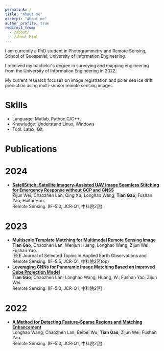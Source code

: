 ```yaml
---
permalink: /
title: "About me"
excerpt: "About me"
author_profile: true
redirect_from: 
  - /about/
  - /about.html
---
```


I am currently a PhD student in Photogrammetry and Remote Sensing, School of Geospatial, University of Information Engineering.

I received my bachelor's degree in surveying and mapping engineering from the University of Information Engineering in 2022.

My current research focuses on image registration and polar sea ice drift prediction using multi-sensor remote sensing images.

Skills
======

- Language: Matlab, Python,C/C++.
- Knowledge: Understand Linux, Windows
- Tool: Latex, Git.

Publications
======

2024
======
* [**SatellStitch: Satellite Imagery-Assisted UAV Image Seamless Stitching for Emergency Response without GCP and GNSS**](https://www.mdpi.com/2072-4292/16/2/309)\
  Zijun Wei; Chaozhen Lan; Qing Xu; Longhao Wang; __Tian Gao__; Fushan Yao; Huitai Hou.\
  Remote Sensing. (IF-5.0, JCR-Q1, 中科院2区)

2023
======
* [**Multiscale Template Matching for Multimodal Remote Sensing Image**](https://ieeexplore.ieee.org/document/10292840/metrics#metrics)\
  __Tian Gao__, Chaozhen Lan, Wenjun Huang, Longhao Wang, Zijun Wei; Fushan Yao.\
  IEEE Journal of Selected Topics in Applied Earth Observations and Remote Sensing. (IF-5.5, JCR-Q1, 中科院2区top)
* [**Leveraging CNNs for Panoramic Image Matching Based on Improved Cube Projection Model**](https://www.mdpi.com/2072-4292/15/13/3411)\
  __Tian Gao__; Chaozhen Lan; Longhao Wang; Huang, W.; Fushan Yao; Zijun Wei.\
  Remote Sensing. (IF-5.0, JCR-Q1, 中科院2区)

2022
======
* [**A Method for Detecting Feature-Sparse Regions and Matching Enhancement**](https://www.mdpi.com/2072-4292/14/24/6214)\
  Longhao Wang; Chaozhen Lan; Beibei Wu; __Tian Gao__; Zijun Wei; Fushan Yao.\
  Remote Sensing. (IF-5.0, JCR-Q1, 中科院2区)
